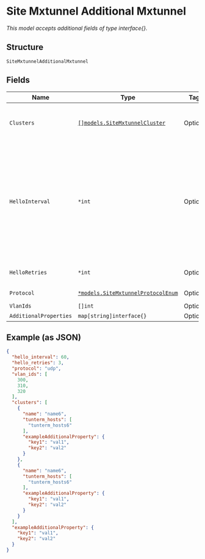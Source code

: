 
# Site Mxtunnel Additional Mxtunnel

*This model accepts additional fields of type interface{}.*

## Structure

`SiteMxtunnelAdditionalMxtunnel`

## Fields

| Name | Type | Tags | Description |
|  --- | --- | --- | --- |
| `Clusters` | [`[]models.SiteMxtunnelCluster`](../../doc/models/site-mxtunnel-cluster.md) | Optional | For AP, how to connect to tunterm or radsecproxy |
| `HelloInterval` | `*int` | Optional | In seconds, used as heartbeat to detect if a tunnel is alive. AP will try another peer after missing N hellos specified by hello_retries<br>**Default**: `60`<br>**Constraints**: `>= 1`, `<= 300` |
| `HelloRetries` | `*int` | Optional | **Default**: `7`<br>**Constraints**: `>= 2`, `<= 30` |
| `Protocol` | [`*models.SiteMxtunnelProtocolEnum`](../../doc/models/site-mxtunnel-protocol-enum.md) | Optional | enum: `ip`, `udp` |
| `VlanIds` | `[]int` | Optional | - |
| `AdditionalProperties` | `map[string]interface{}` | Optional | - |

## Example (as JSON)

```json
{
  "hello_interval": 60,
  "hello_retries": 3,
  "protocol": "udp",
  "vlan_ids": [
    300,
    310,
    320
  ],
  "clusters": [
    {
      "name": "name6",
      "tunterm_hosts": [
        "tunterm_hosts6"
      ],
      "exampleAdditionalProperty": {
        "key1": "val1",
        "key2": "val2"
      }
    },
    {
      "name": "name6",
      "tunterm_hosts": [
        "tunterm_hosts6"
      ],
      "exampleAdditionalProperty": {
        "key1": "val1",
        "key2": "val2"
      }
    }
  ],
  "exampleAdditionalProperty": {
    "key1": "val1",
    "key2": "val2"
  }
}
```

